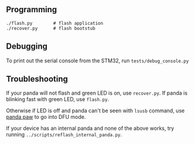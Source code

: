 ## Programming

```
./flash.py        # flash application
./recover.py      # flash bootstub
```

## Debugging

To print out the serial console from the STM32, run `tests/debug_console.py`

Troubleshooting
----

If your panda will not flash and green LED is on, use `recover.py`.
If panda is blinking fast with green LED, use `flash.py`.

Otherwise if LED is off and panda can't be seen with `lsusb` command, use [panda paw](https://comma.ai/shop/products/panda-paw) to go into DFU mode.

If your device has an internal panda and none of the above works, try running `../scripts/reflash_internal_panda.py`.

